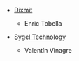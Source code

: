 - [Dixmit](https://www.dixmit.com)

  - Enric Tobella

- [Sygel Technology](https://www.sygel.es)

  - Valentín Vinagre
  